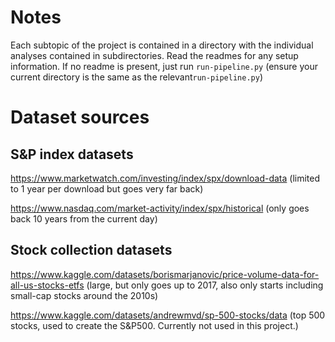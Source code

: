 # Notes
Each subtopic of the project is contained in a directory with the individual analyses contained in subdirectories.
Read the readmes for any setup information. If no readme is present, just run `run-pipeline.py` (ensure your current directory is the same as the relevant`run-pipeline.py`)


# Dataset sources

## S&P index datasets
https://www.marketwatch.com/investing/index/spx/download-data (limited to 1 year per download but goes very far back)

https://www.nasdaq.com/market-activity/index/spx/historical (only goes back 10 years from the current day)

## Stock collection datasets
https://www.kaggle.com/datasets/borismarjanovic/price-volume-data-for-all-us-stocks-etfs (large, but only goes up to 2017, also only starts including small-cap stocks around the 2010s)

https://www.kaggle.com/datasets/andrewmvd/sp-500-stocks/data (top 500 stocks, used to create the S&P500. Currently not used in this project.)